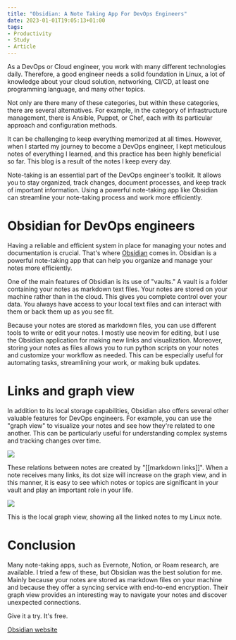 ```yaml
---
title: "Obsidian: A Note Taking App For DevOps Engineers"
date: 2023-01-01T19:05:13+01:00
tags:
- Productivity
- Study
- Article
---
```


As a DevOps or Cloud engineer, you work with many different technologies daily. Therefore, a good engineer needs a solid foundation in Linux, a lot of knowledge about your cloud solution, networking, CI/CD, at least one programming language, and many other topics. 

Not only are there many of these categories, but within these categories, there are several alternatives. For example, in the category of infrastructure management, there is Ansible, Puppet, or Chef, each with its particular approach and configuration methods.

It can be challenging to keep everything memorized at all times. However, when I started my journey to become a DevOps engineer, I kept meticulous notes of everything I learned, and this practice has been highly beneficial so far. This blog is a result of the notes I keep every day.

Note-taking is an essential part of the DevOps engineer's toolkit. It allows you to stay organized, track changes, document processes, and keep track of important information. Using a powerful note-taking app like Obsidian can streamline your note-taking process and work more efficiently.

# Obsidian for DevOps engineers

Having a reliable and efficient system in place for managing your notes and documentation is crucial. That's where [Obsidian](https://obsidian.md/) comes in. Obsidian is a powerful note-taking app that can help you organize and manage your notes more efficiently.

One of the main features of Obsidian is its use of "vaults." A vault is a folder containing your notes as markdown text files. Your notes are stored on your machine rather than in the cloud. This gives you complete control over your data. You always have access to your local text files and can interact with them or back them up as you see fit.

Because your notes are stored as markdown files, you can use different tools to write or edit your notes. I mostly use neovim for editing, but I use the Obsidian application for making new links and visualization. Moreover, storing your notes as files allows you to run python scripts on your notes and customize your workflow as needed. This can be especially useful for automating tasks, streamlining your work, or making bulk updates.

# Links and graph view

In addition to its local storage capabilities, Obsidian also offers several other valuable features for DevOps engineers. For example, you can use the "graph view" to visualize your notes and see how they're related to one another. This can be particularly useful for understanding complex systems and tracking changes over time.

![](/graph-view.png)

These relations between notes are created by "[[markdown links]]". When a note receives many links, its dot size will increase on the graph view, and in this manner, it is easy to see which notes or topics are significant in your vault and play an important role in your life. 

![](/local-graph.png)

This is the local graph view, showing all the linked notes to my Linux note.

# Conclusion

Many note-taking apps, such as Evernote, Notion, or Roam research, are available. I tried a few of these, but Obsidian was the best solution for me. Mainly because your notes are stored as markdown files on your machine and because they offer a syncing service with end-to-end encryption. Their graph view provides an interesting way to navigate your notes and discover unexpected connections. 

Give it a try. It's free.

[Obsidian website](https://obsidian.md/)
